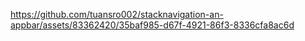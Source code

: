 https://github.com/tuansro002/stacknavigation-an-appbar/assets/83362420/35baf985-d67f-4921-86f3-8336cfa8ac6d
